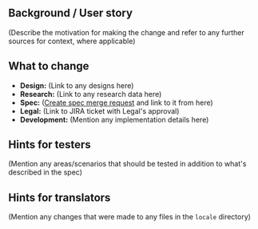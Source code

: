 ## Background / User story

(Describe the motivation for making the change and refer to any further sources for context, where applicable)

## What to change

- **Design:** (Link to any designs here)
- **Research:** (Link to any research data here)
- **Spec:** ([Create spec merge request](https://gitlab.com/eyeo/specs/spec/merge_requests/new) and link to it from here)
- **Legal:** (Link to JIRA ticket with Legal's approval)
- **Development:** (Mention any implementation details here)

## Hints for testers
(Mention any areas/scenarios that should be tested in addition to what's described in the spec)

## Hints for translators
(Mention any changes that were made to any files in the `locale` directory)
